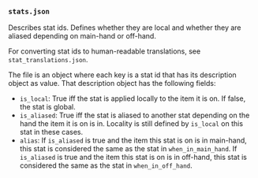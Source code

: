 ### `stats.json`

Describes stat ids. Defines whether they are local and whether they are aliased
depending on main-hand or off-hand.

For converting stat ids to human-readable translations, see `stat_translations.json`.

The file is an object where each key is a stat id that has its description object
as value. That description object has the following fields:

- `is_local`: True iff the stat is applied locally to the item it is on.
  If false, the stat is global.
- `is_aliased`: True iff the stat is aliased to another stat depending on
  the hand the item it is on is in. Locality is still defined by `is_local`
  on this stat in these cases.
- `alias`: If `is_aliased` is true and the item this stat is on is in main-hand,
  this stat is considered the same as the stat in `when_in_main_hand`.
  If `is_aliased` is true and the item this stat is on is in off-hand,
  this stat is considered the same as the stat in `when_in_off_hand`.
